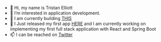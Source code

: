 - 👋 Hi, my name is Tristan Elliott
- 👀 I’m interested in application development.
- 💞️ I am currently building [THIS](http://elliottengineering-env.eba-syuvmfvy.ca-central-1.elasticbeanstalk.com/)
- 🌱 I Just released my first app [HERE](https://play.google.com/store/apps/details?id=com.elliottSoftware.ecalvingtracker&hl=en&gl=US) and I am currently working on implementing my first full stack application with React and Spring Boot
- 📫 I can be reached on [Twitter](https://twitter.com/TristanJava)

<!---
thePlebDev/thePlebDev is a ✨ special ✨ repository because its `README.md` (this file) appears on your GitHub profile.
You can click the Preview link to take a look at your changes.
--->
